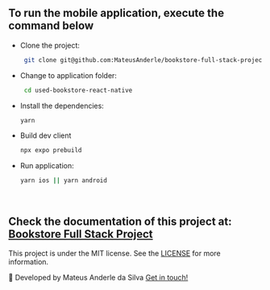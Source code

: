 ## To run the mobile application, execute the command below

- Clone the project:
  ```bash
   git clone git@github.com:MateusAnderle/bookstore-full-stack-project.git
  ```

- Change to application folder:
  ```bash
   cd used-bookstore-react-native 
  ```

- Install the dependencies:

  ```bash
  yarn
  ```

- Build dev client

  ```bash
  npx expo prebuild
  ```

- Run application:

  ```bash
  yarn ios || yarn android
  ```
&nbsp;

## Check the documentation of this project at: [Bookstore Full Stack Project](https://github.com/MateusAnderle/bookstore-full-stack-project)

This project is under the MIT license. See the [LICENSE](https://github.com/MateusAnderle/bookstore-full-stack-project/blob/main/used-bookstore-react-native/LICENSE) for more information.

:rocket: Developed by Mateus Anderle da Silva [Get in touch!](https://www.linkedin.com/in/mateus-anderle-da-silva/)
